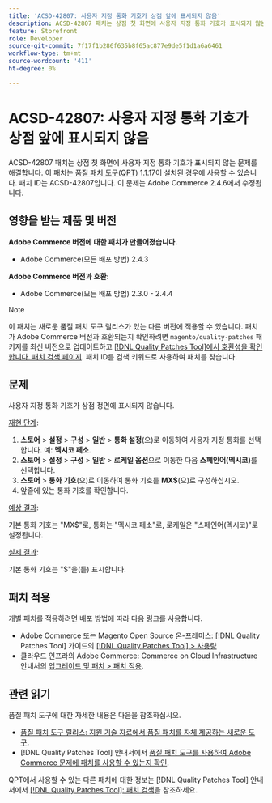 ```yaml
---
title: 'ACSD-42807: 사용자 지정 통화 기호가 상점 앞에 표시되지 않음'
description: ACSD-42807 패치는 상점 첫 화면에 사용자 지정 통화 기호가 표시되지 않는 문제를 해결합니다. 이 패치는 [Quality Patches Tool (QPT)](https://experienceleague.adobe.com/en/docs/commerce-knowledge-base/kb/announcements/commerce-announcements/magento-quality-patches-released-new-tool-to-self-serve-quality-patches) 1.1.17이 설치된 경우 사용할 수 있습니다. 패치 ID는 ACSD-42807입니다. 이 문제는 Adobe Commerce 2.4.6에서 수정됩니다.
feature: Storefront
role: Developer
source-git-commit: 7f17f1b286f635b8f65ac877e9de5f1d1a6a6461
workflow-type: tm+mt
source-wordcount: '411'
ht-degree: 0%

---
```


# ACSD-42807: 사용자 지정 통화 기호가 상점 앞에 표시되지 않음

ACSD-42807 패치는 상점 첫 화면에 사용자 지정 통화 기호가 표시되지 않는 문제를 해결합니다. 이 패치는 [품질 패치 도구(QPT)](https://experienceleague.adobe.com/en/docs/commerce-knowledge-base/kb/announcements/commerce-announcements/magento-quality-patches-released-new-tool-to-self-serve-quality-patches) 1.1.17이 설치된 경우에 사용할 수 있습니다. 패치 ID는 ACSD-42807입니다. 이 문제는 Adobe Commerce 2.4.6에서 수정됩니다.

## 영향을 받는 제품 및 버전

**Adobe Commerce 버전에 대한 패치가 만들어졌습니다.**

* Adobe Commerce(모든 배포 방법) 2.4.3

**Adobe Commerce 버전과 호환:**

* Adobe Commerce(모든 배포 방법) 2.3.0 - 2.4.4

>[!NOTE]
>
>이 패치는 새로운 품질 패치 도구 릴리스가 있는 다른 버전에 적용할 수 있습니다. 패치가 Adobe Commerce 버전과 호환되는지 확인하려면 `magento/quality-patches` 패키지를 최신 버전으로 업데이트하고 [[!DNL Quality Patches Tool]에서 호환성을 확인합니다. 패치 검색 페이지](https://experienceleague.adobe.com/en/docs/commerce-knowledge-base/kb/announcements/commerce-announcements/magento-quality-patches-released-new-tool-to-self-serve-quality-patches). 패치 ID를 검색 키워드로 사용하여 패치를 찾습니다.

## 문제

사용자 지정 통화 기호가 상점 정면에 표시되지 않습니다.

<u>재현 단계</u>:

1. **스토어** > **설정** > **구성** > **일반** > **통화 설정**(으)로 이동하여 사용자 지정 통화를 선택합니다. 예: **멕시코 페소**.
1. **스토어** > **설정** > **구성** > **일반** > **로케일 옵션**&#x200B;으로 이동한 다음 **스페인어(멕시코)**&#x200B;를 선택합니다.
1. **스토어** > **통화 기호**(으)로 이동하여 통화 기호를 **MX$**(으)로 구성하십시오.
1. 앞줄에 있는 통화 기호를 확인합니다.

<u>예상 결과</u>:

기본 통화 기호는 &quot;MX$&quot;로, 통화는 &quot;멕시코 페소&quot;로, 로케일은 &quot;스페인어(멕시코)&quot;로 설정됩니다.

<u>실제 결과</u>:

기본 통화 기호는 &quot;$&quot;을(를) 표시합니다.

## 패치 적용

개별 패치를 적용하려면 배포 방법에 따라 다음 링크를 사용합니다.

* Adobe Commerce 또는 Magento Open Source 온-프레미스: [!DNL Quality Patches Tool] 가이드의 [[!DNL Quality Patches Tool] > 사용량](/help/tools/quality-patches-tool/usage.md)
* 클라우드 인프라의 Adobe Commerce: Commerce on Cloud Infrastructure 안내서의 [업그레이드 및 패치 > 패치 적용](https://experienceleague.adobe.com/docs/commerce-cloud-service/user-guide/develop/upgrade/apply-patches.html).

## 관련 읽기

품질 패치 도구에 대한 자세한 내용은 다음을 참조하십시오.

* [품질 패치 도구 릴리스: 지원 기술 자료에서 품질 패치를 자체 제공하는 새로운 도구](https://experienceleague.adobe.com/en/docs/commerce-knowledge-base/kb/announcements/commerce-announcements/magento-quality-patches-released-new-tool-to-self-serve-quality-patches).
* [!DNL Quality Patches Tool] 안내서에서 [품질 패치 도구를 사용하여 Adobe Commerce 문제에 패치를 사용할 수 있는지 확인](/help/tools/quality-patches-tool/patches-available-in-qpt/check-patch-for-magento-issue-with-magento-quality-patches.md).

QPT에서 사용할 수 있는 다른 패치에 대한 정보는 [!DNL Quality Patches Tool] 안내서에서 [[!DNL Quality Patches Tool]: 패치 검색](https://experienceleague.adobe.com/tools/commerce-quality-patches/index.html)을 참조하세요.
